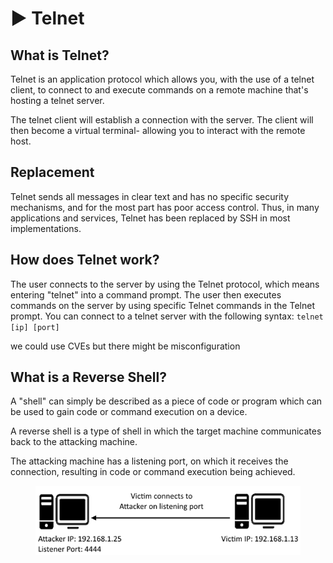 # ▶️ Telnet

## What is Telnet?

Telnet is an application protocol which allows you, with the use of a telnet client, to connect to and execute commands on a remote machine that's hosting a telnet server.

The telnet client will establish a connection with the server. The client will then become a virtual terminal- allowing you to interact with the remote host.

## Replacement

Telnet sends all messages in clear text and has no specific security mechanisms, and for the most part has poor access control. Thus, in many applications and services, Telnet has been replaced by SSH in most implementations.

## How does Telnet work?

The user connects to the server by using the Telnet protocol, which means entering "telnet" into a command prompt. The user then executes commands on the server by using specific Telnet commands in the Telnet prompt. You can connect to a telnet server with the following syntax: `telnet [ip] [port]`



we could use CVEs but there might be misconfiguration

## What is a Reverse Shell?

A "shell" can simply be described as a piece of code or program which can be used to gain code or command execution on a device.

A reverse shell is a type of shell in which the target machine communicates back to the attacking machine.

The attacking machine has a listening port, on which it receives the connection, resulting in code or command execution being achieved.

<figure><img src="../../.gitbook/assets/image (1) (1).png" alt=""><figcaption></figcaption></figure>

